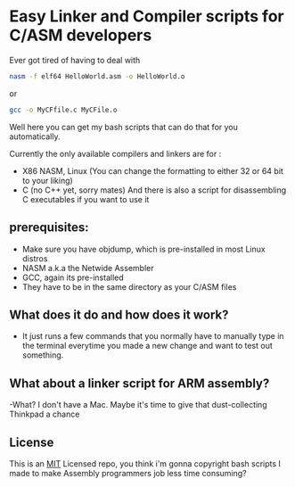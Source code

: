 # Easy Linker and Compiler scripts for C/ASM developers
Ever got tired of having to deal with
```bash
nasm -f elf64 HelloWorld.asm -o HelloWorld.o
```
or
```bash
gcc -o MyCFfile.c MyCFile.o
```

Well here you can get my bash scripts that can do that for you automatically.

Currently the only available compilers and linkers are for 
:
- X86 NASM, Linux (You can change the formatting to either 32 or 64 bit to your liking)
- C (no C++ yet, sorry mates)
And there is also a script for disassembling C executables if you want to use it
## prerequisites:
- Make sure you have objdump, which is pre-installed in most Linux distros
- NASM a.k.a the Netwide Assembler
- GCC, again its pre-installed
- They have to be in the same directory as your C/ASM files

## What does it do and how does it work?
- It just runs a few commands that you normally have to manually type in the terminal everytime you made a new change and want to test out something.

## What about a linker script for ARM assembly?
-What? I don't have a Mac. Maybe it's time to give that dust-collecting Thinkpad a chance


## License

This is an [MIT](https://choosealicense.com/licenses/mit/) Licensed repo, you think i'm gonna copyright bash scripts I made to make Assembly programmers job less time consuming?
